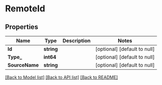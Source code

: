 # RemoteId

## Properties
Name | Type | Description | Notes
------------ | ------------- | ------------- | -------------
**Id** | **string** |  | [optional] [default to null]
**Type_** | **int64** |  | [optional] [default to null]
**SourceName** | **string** |  | [optional] [default to null]

[[Back to Model list]](../README.md#documentation-for-models) [[Back to API list]](../README.md#documentation-for-api-endpoints) [[Back to README]](../README.md)

